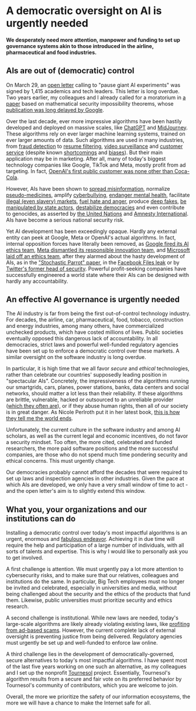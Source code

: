 # A democratic oversight on AI is urgently needed

#### We desperately need more attention, manpower and funding to set up governance systems akin to those introduced in the airline, pharmaceutical and food industries.

## AIs are out of (democratic) control
On March 29, an [open letter](https://futureoflife.org/open-letter/pause-giant-ai-experiments/) calling to "pause giant AI experiments" was signed by 1,415 academics and tech leaders. This letter is long overdue. Two years earlier, my colleagues and I already called for a moratorium in [a paper](https://arxiv.org/abs/2209.15259) based on mathematical security impossibility theorems, whose [publication was long delayed by Google](https://tournesol.app/entities/yt:bNfZ0yhVccw).

Over the last decade, ever more impressive algorithms have been hastily developed and deployed on massive scales, like [ChatGPT](https://www.swissinfo.ch/eng/machines-and-ethics--artificial-intelligence-switzerland/46213634) and [MidJourney](https://www.theverge.com/2023/3/30/23662940/deepfake-viral-ai-misinformation-midjourney-stops-free-trials).
These algorithms rely on ever larger machine learning systems, trained on ever larger amounts of data.
Such algorithms are used in many industries, from [fraud detection](https://www.swissinfo.ch/eng/business/fintech_ai-in-banking--the-reality-behind-the-hype/44046934) to [resume filtering](https://www.forbes.com/sites/tomaspremuzic/2018/05/27/four-unethical-uses-of-ai-in-recruitment/), [video surveillance](https://www.swissinfo.ch/eng/reuters/china-uses-ai-software-to-improve-its-surveillance-capabilities/47501490) and [customer service](https://www.forbes.com/sites/forbesbusinessdevelopmentcouncil/2023/03/27/how-can-ai-fit-into-customer-service-call-centers-effectively/) (despite known [shortcomings](https://www.wired.com/story/welfare-fraud-industry/) and [biases](https://www.theguardian.com/technology/2023/mar/27/robot-recruiters-can-bias-be-banished-from-ai-recruitment-hiring-artificial-intelligence)). But their main application may be in marketing. After all, many of today's biggest technology companies like Google, TikTok and Meta, mostly profit from ad targeting. In fact, [OpenAI's first public customer was none other than Coca-Cola](https://twitter.com/gdb/status/1628122763847413760).

However, AIs have been shown to [spread misinformation](https://www.nytimes.com/2023/02/08/technology/ai-chatbots-disinformation.html), normalize [pseudo-medicines](https://www.fda.gov/consumers/consumer-updates/recipe-danger-social-media-challenges-involving-medicines), amplify [cyberbullying](https://c-hit.org/2019/08/12/social-medias-role-in-cyberbullying/), [endanger mental health](https://jonathanhaidt.substack.com/p/international-mental-illness-part-one), facilitate [illegal (even slavery) markets](https://edition.cnn.com/2021/10/25/tech/facebook-instagram-app-store-ban-human-trafficking/index.html), [fuel hate and anger](https://www.technologyreview.com/2021/10/05/1036519/facebook-whistleblower-frances-haugen-algorithms/), produce [deep fakes](https://slate.com/technology/2021/09/deepfake-video-scams.html), [be manipulated by state actors](https://forbiddenstories.org/story-killers/insider/), [destabilize democracies](https://www.theatlantic.com/ideas/archive/2022/07/social-media-harm-facebook-meta-response/670975/) and even contribute to genocides, as asserted by [the United Nations](https://www.theguardian.com/technology/2018/mar/13/myanmar-un-blames-facebook-for-spreading-hatred-of-rohingya) and [Amnesty International](https://www.amnesty.org/en/latest/news/2022/09/myanmar-facebooks-systems-promoted-violence-against-rohingya-meta-owes-reparations-new-report/).
AIs have become a serious national security risk.

Yet AI development has been exceedingly opaque. Hardly any external entity can peek at Google, Meta or OpenAI's actual algorithms. In fact, internal opposition forces have literally been removed, as [Google fired its AI ethics team](https://www.swissinfo.ch/eng/business/what-happens-when-google-fires-its-ethics-/46472076), [Meta dismantled its responsible innovation team](https://www.wsj.com/articles/facebook-parent-meta-platforms-cuts-responsible-innovation-team-11662658423), and [Microsoft laid off an ethics team](https://techcrunch.com/2023/03/13/microsoft-lays-off-an-ethical-ai-team-as-it-doubles-down-on-openai/), after they alarmed about the hasty development of AIs, as in the ["Stochastic Parrot" paper](https://www.theverge.com/2023/3/30/23662940/deepfake-viral-ai-misinformation-midjourney-stops-free-trials), in the [Facebook Files leak](https://www.wsj.com/articles/the-facebook-files-11631713039) or by [Twitter's former head of security](https://www.npr.org/2022/09/13/1122671582/twitter-whistleblower-mudge-senate-hearing).
Powerful profit-seeking companies have successfully engineered a world state where their AIs can be designed with hardly any accountability.

## An effective AI governance is urgently needed
The AI industry is far from being the first out-of-control technology industry. For decades, the airline, car, pharmaceutical, food, tobacco, construction and energy industries, among many others, have commercialized unchecked products, which have costed millions of lives. Public societies eventually opposed this dangerous lack of accountability. In all democracies, strict laws and powerful well-funded regulatory agencies have been set up to enforce a democratic control over these markets. A similar oversight on the software industry is long overdue.

In particular, it is high time that we all favor *secure* and *ethical* technologies, rather than celebrate our countries' supposedly leading position in "spectacular AIs". Concretely, the impressiveness of the algorithms 	running our smartgrids, cars, planes, power stations, banks, data centers and social networks, should matter a lot less than their reliability. If these algorithms are brittle, vulnerable, hacked or outsourced to an unreliable provider ([which they often are](https://www.theregister.com/2023/03/23/critical_infrastructure_hardware_flaws/)), or if they abuse human rights, then all of our society is in great danger. As Nicole Perlroth put it in her latest book, [this is how they tell me the world ends](https://thisishowtheytellmetheworldends.com/).

Unfortunately, the current culture in the software industry and among AI scholars, as well as the current legal and economic incentives, do not favor a security mindset. Too often, the more cited, celebrated and funded researchers, the more paid software positions and the more successful companies, are those who do not spend much time pondering security and ethical concerns. This must urgently change.

Our democracies probably cannot afford the decades that were required to set up laws and inspection agencies in other industries. Given the pace at which AIs are developed, we only have a very small window of time to act - and the open letter's aim is to slightly extend this window.

## What you, your organizations and our institutions can do
Installing a democratic control over today's most impactful algorithms is an urgent, enormous and [fabulous endeavor](https://pages.rts.ch/la-1ere/programmes/cqfd/11242341-comment-rendre-lintelligence-artificielle-benefique-27-04-2020.html). Achieving it in due time will require the help and participation of a large number of individuals, with all sorts of talents and expertise. This is why I would like to personally ask you to get involved.

A first challenge is attention. We must urgently pay a lot more attention to cybersecurity risks, and to make sure that our relatives, colleagues and institutions do the same. In particular, Big Tech employees must no longer be invited and celebrated, especially in universities and media, without being challenged about the security and the ethics of the products that fund them. Likewise, public universities must prioritize security and ethics research.

A second challenge is institutional. While new laws are needed, today's large-scale algorithms are likely already violating existing laws, like [profiting from ad-based scams](https://www.swissinfo.ch/eng/society/annual-stats_fraud-and-online-crime-on-the-rise-in-switzerland/45636712). However, the current complete lack of external oversight is preventing justice from being delivered. Regulatory agencies must urgently be set up and well-funded to enforce law online.

A third challenge lies in the development of democratically-governed, secure alternatives to today's most impactful algorithms. I have spent most of the last five years working on one such an alternative, as my colleagues and I set up the nonprofit [Tournesol](https://tournesol.app/) project. Essentially, Tournesol's algorithm results from a secure and fair vote on its preferred behavior by Tournesol's community of contributors, which you are welcome to join.

Overall, the more we prioritize the safety of our information ecosystems, the more we will have a chance to make the Internet safe for all.	